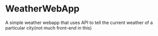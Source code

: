 # WeatherWebApp
A simple weather webapp that uses API to tell the current weather of a particular city(not much front-end in this)
